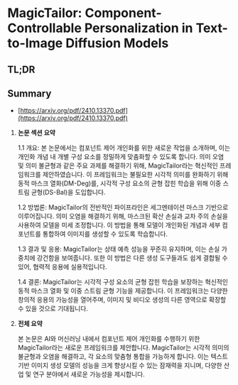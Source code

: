 # MagicTailor: Component-Controllable Personalization in Text-to-Image Diffusion Models
## TL;DR
## Summary
- [https://arxiv.org/pdf/2410.13370.pdf](https://arxiv.org/pdf/2410.13370.pdf)

1. **논문 섹션 요약**

   1.1 개요: 본 논문에서는 컴포넌트 제어 개인화를 위한 새로운 작업을 소개하며, 이는 개인화 개념 내 개별 구성 요소를 정밀하게 맞춤화할 수 있도록 합니다. 의미 오염 및 의미 불균형과 같은 주요 과제를 해결하기 위해, MagicTailor라는 혁신적인 프레임워크를 제안하였습니다. 이 프레임워크는 불필요한 시각적 의미를 완화하기 위해 동적 마스크 열화(DM-Deg)를, 시각적 구성 요소의 균형 잡힌 학습을 위해 이중 스트림 균형(DS-Bal)을 도입합니다.

   1.2 방법론: MagicTailor의 전반적인 파이프라인은 세그멘테이션 마스크 기반으로 이루어집니다. 의미 오염을 해결하기 위해, 마스크된 확산 손실과 교차 주의 손실을 사용하여 모델을 미세 조정합니다. 이 방법을 통해 모델이 개인화된 개념과 세부 컴포넌트를 통합하여 이미지를 생성할 수 있도록 학습합니다.

   1.3 결과 및 응용: MagicTailor는 상태 예측 성능을 꾸준히 유지하며, 이는 손실 가중치에 강건함을 보여줍니다. 또한 이 방법은 다른 생성 도구들과도 쉽게 결합될 수 있어, 협력적 응용에 실용적입니다.

   1.4 결론: MagicTailor는 시각적 구성 요소의 균형 잡힌 학습을 보장하는 혁신적인 동적 마스크 열화 및 이중 스트림 균형 기능을 제공합니다. 이 프레임워크는 다양한 창의적 응용의 가능성을 열어주며, 이미지 및 비디오 생성의 다른 영역으로 확장할 수 있을 것으로 기대됩니다.

2. **전체 요약**

   본 논문은 AI와 머신러닝 내에서 컴포넌트 제어 개인화를 수행하기 위한 MagicTailor라는 새로운 프레임워크를 제안합니다. MagicTailor는 시각적 의미의 불균형과 오염을 해결하고, 각 요소의 맞춤형 통합을 가능하게 합니다. 이는 텍스트 기반 이미지 생성 모델의 성능을 크게 향상시킬 수 있는 잠재력을 지니며, 다양한 산업 및 연구 분야에서 새로운 가능성을 제시합니다.